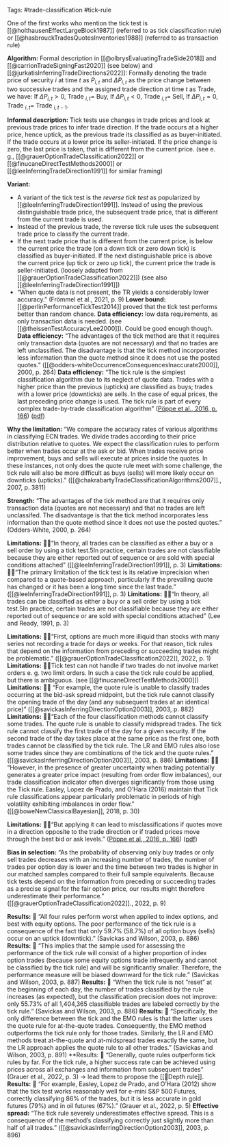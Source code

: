 Tags: #trade-classification  #tick-rule 

One of the first works who mention the tick test is [[@holthausenEffectLargeBlock1987]] (referred to as tick classification rule) or [[@hasbrouckTradesQuotesInventories1988]] (referred to as transaction rule)

**Algorithm:** Formal description in [[@olbrysEvaluatingTradeSide2018]] and [[@carrionTradeSigningFast2020]] (see below) and [[@jurkatisInferringTradeDirections2022]]:
Formally denoting the trade price of security $i$ at time $t$ as $P_{i, t}$ and $\Delta P_{i, t}$ as the price change between two successive trades and the assigned trade direction at time $t$ as Trade, we have:
If $\Delta P_{i, t}>0$, Trade $_{i, t}=$ Buy,
If $\Delta P_{i, t}<0$, Trade $_{i, t}=$ Sell,
If $\Delta P_{i, t}=0$, Trade $_{i, t}=$ Trade $_{i, t-1}$.

**Informal description:** Tick tests use changes in trade prices and look at previous trade prices to infer trade direction. If the trade occurs at a higher price, hence uptick, as the previous trade its classified as as buyer-initiated. If the trade occurs at a lower price its seller-initiated. If the price change is zero, the last price is taken, that is different from the current price. (see e. g., [[@grauerOptionTradeClassification2022]] or [[@finucaneDirectTestMethods2000]] or [[@leeInferringTradeDirection1991]] for similar framing)

**Variant:** 
- A variant of the tick test is the *reverse tick test* as popularized by [[@leeInferringTradeDirection1991]]. Instead of using the previous distinguishable trade price, the subsequent trade price, that is different from the current trade is used. 
- Instead of the previous trade, the reverse tick rule uses the subsequent trade price to classify the current trade. 
- If the next trade price that is different from the current price, is below the current price the trade (on a down tick or zero down tick) is classified as buyer-initiated. If the next distinguishable price is above the current price (up tick or zero up tick), the current price the trade is seller-initiated. (loosely adapted from [[@grauerOptionTradeClassification2022]]) (see also [[@leeInferringTradeDirection1991]])
- “When quote data is not present, the TR yields a considerably lower accuracy.” (Frömmel et al., 2021, p. 9)
**Lower bound:** [[@perlinPerformanceTickTest2014]] proved that the tick test performs better than random chance. 
**Data efficiency:** low data requirements, as only transaction data is needed. (see [[@theissenTestAccuracyLee2000]]). Could be good enough though. 
**Data efficiency:** “The advantages of the tick method are that it requires only transaction data (quotes are not necessary) and that no trades are left unclassified. The disadvantage is that the tick method incorporates less information than the quote method since it does not use the posted quotes.” ([[@odders-whiteOccurrenceConsequencesInaccurate2000]], 2000, p. 264)
**Data efficiency:** “The tick rule is the simplest classification algorithm due to its neglect of quote data. Trades with a higher price than the previous (upticks) are classified as buys; trades with a lower price (downticks) are sells. In the case of equal prices, the last preceding price change is used. The tick rule is part of every complex trade-by-trade classification algorithm” ([Pöppe et al., 2016, p. 166](zotero://select/library/items/5A83SDDB)) ([pdf](zotero://open-pdf/library/items/4XIK47X6?page=2&annotation=SRLPERF8))

**Why the limitation:** “We compare the accuracy rates of various algorithms in classifying ECN trades. We divide trades according to their price distribution relative to quotes. We expect the classification rules to perform better when trades occur at the ask or bid. When trades receive price improvement, buys and sells will execute at prices inside the quotes. In these instances, not only does the quote rule meet with some challenge, the tick rule will also be more difficult as buys (sells) will more likely occur on downticks (upticks).” ([[@chakrabartyTradeClassificationAlgorithms2007]]., 2007, p. 3811)

**Strength:** “The advantages of the tick method are that it requires only transaction data (quotes are not necessary) and that no trades are left unclassifed. The disadvantage is that the tick method incorporates less information than the quote method since it does not use the posted quotes.” (Odders-White, 2000, p. 264)

**Limitations:** 👩‍🚒“In theory, all trades can be classified as either a buy or a sell order by using a tick test.5In practice, certain trades are not classifiable because they are either reported out of sequence or are sold with special conditions attached” ([[@leeInferringTradeDirection1991]], p. 3)
**Limitations:** 👩‍🚒“The primary limitation of the tick test is its relative imprecision when compared to a quote-based approach, particularly if the prevailing quote has changed or it has been a long time since the last trade.” ([[@leeInferringTradeDirection1991]], p. 3)
**Limitations:** 👩‍🚒“In theory, all trades can be classified as either a buy or a sell order by using a tick test.5In practice, certain trades are not classifiable because they are either reported out of sequence or are sold with special conditions attached” (Lee and Ready, 1991, p. 3)

**Limitations:** 👩‍🚒“First, options are much more illiquid than stocks with many series not recording a trade for days or weeks. For that reason, tick rules that depend on the information from preceding or succeeding trades might be problematic.” ([[@grauerOptionTradeClassification2022]], 2022, p. 1)
**Limitations:** 👩‍🚒Tick test can not handle if two trades do not involve market orders e. g. two limit orders. In such a case the tick rule could be applied, but there is ambiguous. (see [[@finucaneDirectTestMethods2000]])
**Limitations:** 👩‍🚒 “For example, the quote rule is unable to classify trades occurring at the bid-ask spread midpoint, but the tick rule cannot classify the opening trade of the day (and any subsequent trades at an identical price)” ([[@savickasInferringDirectionOption2003]], 2003, p. 882)
**Limitations:** 👩‍🚒“Each of the four classification methods cannot classify some trades. The quote rule is unable to classify midspread trades. The tick rule cannot classify the first trade of the day for a given security. If the second trade of the day takes place at the same price as the first one, both trades cannot be classified by the tick rule. The LR and EMO rules also lose some trades since they are combinations of the tick and the quote rules.” ([[@savickasInferringDirectionOption2003]], 2003, p. 886) 
**Limitations:** 👩‍🚒 “However, in the presence of greater uncertainty when trading potentially generates a greater price impact (resulting from order flow imbalances), our trade classification indicator often diverges significantly from those using the Tick rule. Easley, Lopez de Prado, and O’Hara (2016) maintain that Tick rule classifications appear particularly problematic in periods of high volatility exhibiting imbalances in order flow.” ([[@boweNewClassicalBayesian]], 2018, p. 30)

**Limitations:** 👩‍🚒“But applying it can lead to misclassifications if quotes move in a direction opposite to the trade direction or if traded prices move through the best bid or ask levels.” ([Pöppe et al., 2016, p. 166](zotero://select/library/items/5A83SDDB)) ([pdf](zotero://open-pdf/library/items/4XIK47X6?page=2&annotation=MXT9P3U7))


**Bias in selection:** “As the probability of observing only buy trades or only sell trades decreases with an increasing number of trades, the number of trades per option day is lower and the time between two trades is higher in our matched samples compared to their full sample equivalents. Because tick tests depend on the information from preceding or succeeding trades as a precise signal for the fair option price, our results might therefore underestimate their performance.” ([[@grauerOptionTradeClassification2022]]., 2022, p. 9)

**Results:** 💸 “All four rules perform worst when applied to index options, and best with equity options. The poor performance of the tick rule is a consequence of the fact that only 59.7% (58.7%) of all option buys (sells) occur on an uptick (downtick).” (Savickas and Wilson, 2003, p. 886)
**Results:** 💸 “This implies that the sample used for assessing the performance of the tick rule will consist of a higher proportion of index option trades (because some equity options trade infrequently and cannot be classified by the tick rule) and will be significantly smaller. Therefore, the performance measure will be biased downward for the tick rule.” (Savickas and Wilson, 2003, p. 887)
**Results:** 💸 “When the tick rule is not “reset” at the beginning of each day, the number of trades classified by the rule increases (as expected), but the classification precision does not improve: only 55.73% of all 1,404,365 classifiable trades are labeled correctly by the tick rule.” (Savickas and Wilson, 2003, p. 886)
**Results:** 💸 “Specifically, the only difference between the tick and the EMO rules is that the latter uses the quote rule for at-the-quote trades. Consequently, the EMO method outperforms the tick rule only for those trades. Similarly, the LR and EMO methods treat at-the-quote and at-midspread trades exactly the same, but the LR approach applies the quote rule to all other trades.” (Savickas and Wilson, 2003, p. 891)
**Results: 💸 “Generally, quote rules outperform tick rules by far. For the tick rule, a higher success rate can be achieved using prices across all exchanges and information from subsequent trades” (Grauer et al., 2022, p. 3) -> lead them to propose the [[🔢Depth rule]].
**Results:** 💸 “For example, Easley, Lopez de Prado, and O’Hara (2012) show that the tick test works reasonably well for e-mini S&P 500 Futures, correctly classifying 86% of the trades, but it is less accurate in gold futures (79%) and in oil futures (67%).” (Grauer et al., 2022, p. 5)
**Effective spread:** “The tick rule severely underestimates effective spread. This is a consequence of the method’s classifying correctly just slightly more than half of all trades.” ([[@savickasInferringDirectionOption2003]], 2003, p. 896)

